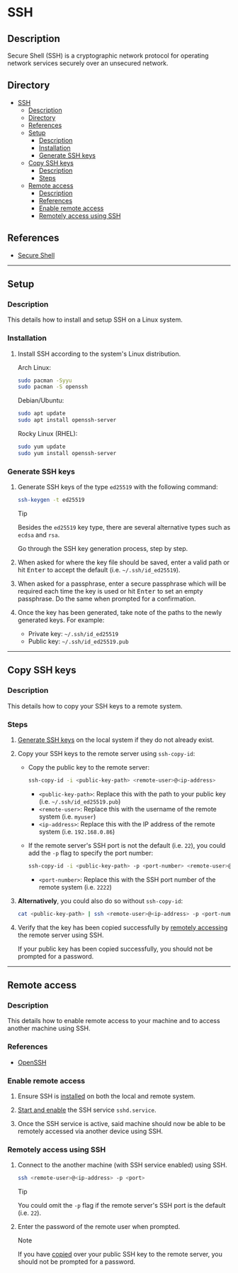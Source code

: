 # SSH

## Description

Secure Shell (SSH) is a cryptographic network protocol for operating network services securely over an unsecured network.

## Directory

- [SSH](#ssh)
  - [Description](#description)
  - [Directory](#directory)
  - [References](#references)
  - [Setup](#setup)
    - [Description](#description-1)
    - [Installation](#installation)
    - [Generate SSH keys](#generate-ssh-keys)
  - [Copy SSH keys](#copy-ssh-keys)
    - [Description](#description-2)
    - [Steps](#steps)
  - [Remote access](#remote-access)
    - [Description](#description-3)
    - [References](#references-1)
    - [Enable remote access](#enable-remote-access)
    - [Remotely access using SSH](#remotely-access-using-ssh)

## References

- [Secure Shell](https://wiki.archlinux.org/title/Secure_Shell)

---

## Setup

### Description

This details how to install and setup SSH on a Linux system.

### Installation

1. Install SSH according to the system's Linux distribution.

    Arch Linux:

    ```sh
    sudo pacman -Syyu
    sudo pacman -S openssh
    ```

    Debian/Ubuntu:

    ```sh
    sudo apt update
    sudo apt install openssh-server
    ```

    Rocky Linux (RHEL):

    ```sh
    sudo yum update
    sudo yum install openssh-server
    ```

### Generate SSH keys

1. Generate SSH keys of the type `ed25519` with the following command:

    ```sh
    ssh-keygen -t ed25519
    ```

    > [!TIP]  
    > Besides the `ed25519` key type, there are several alternative types such as `ecdsa` and `rsa`.

    Go through the SSH key generation process, step by step.

2. When asked for where the key file should be saved, enter a valid path or hit <kbd>Enter</kbd> to accept the default (i.e. `~/.ssh/id_ed25519`).

3. When asked for a passphrase, enter a secure passphrase which will be required each time the key is used or hit <kbd>Enter</kbd> to set an empty passphrase. Do the same when prompted for a confirmation.

4. Once the key has been generated, take note of the paths to the newly generated keys. For example:

    - Private key: `~/.ssh/id_ed25519`
    - Public key: `~/.ssh/id_ed25519.pub`

---

## Copy SSH keys

### Description

This details how to copy your SSH keys to a remote system.

### Steps

1. [Generate SSH keys](#generate-ssh-keys) on the local system if they do not already exist.

2. Copy your SSH keys to the remote server using `ssh-copy-id`:

   - Copy the public key to the remote server:

        ```sh
        ssh-copy-id -i <public-key-path> <remote-user>@<ip-address>
        ```

     - `<public-key-path>`: Replace this with the path to your public key (i.e. `~/.ssh/id_ed25519.pub`)
     - `<remote-user>`: Replace this with the username of the remote system (i.e. `myuser`)
     - `<ip-address>`: Replace this with the IP address of the remote system (i.e. `192.168.0.86`)

   - If the remote server's SSH port is not the default (i.e. `22`), you could add the `-p` flag to specify the port number:

        ```sh
        ssh-copy-id -i <public-key-path> -p <port-number> <remote-user>@<ip-address>
        ```
     - `<port-number>`: Replace this with the SSH port number of the remote system (i.e. `2222`)

3. **Alternatively**, you could also do so without `ssh-copy-id`:

    ```sh
    cat <public-key-path> | ssh <remote-user>@<ip-address> -p <port-number> 'mkdir -p ~/.ssh && cat >> ~/.ssh/authorized_keys'
    ```

4. Verify that the key has been copied successfully by [remotely accessing](#remotely-access-using-ssh) the remote server using SSH.

    If your public key has been copied successfully, you should not be prompted for a password.

---

## Remote access

### Description

This details how to enable remote access to your machine and to access another machine using SSH.

### References

- [OpenSSH](https://wiki.archlinux.org/title/OpenSSH)

### Enable remote access

1. Ensure SSH is [installed](#installation) on both the local and remote system.

2. [Start and enable](systemd.md#enable-service) the SSH service `sshd.service`.

3. Once the SSH service is active, said machine should now be able to be remotely accessed via another device using SSH.

### Remotely access using SSH

1. Connect to the another machine (with SSH service enabled) using SSH.

    ```sh
    ssh <remote-user>@<ip-address> -p <port>
    ```

    > [!TIP]  
    > You could omit the `-p` flag if the remote server's SSH port is the default (i.e. `22`).

2. Enter the password of the remote user when prompted.

    > [!NOTE]  
    > If you have [copied](#copy-ssh-keys) over your public SSH key to the remote server, you should not be prompted for a password.
